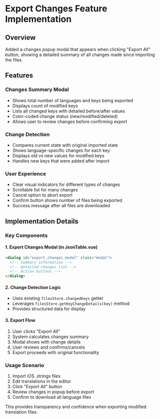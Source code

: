 # Export Changes Feature Implementation

## Overview
Added a changes popup modal that appears when clicking "Export All" button, showing a detailed summary of all changes made since importing the files.

## Features

### Changes Summary Modal
- Shows total number of languages and keys being exported
- Displays count of modified keys
- Lists all changed keys with detailed before/after values
- Color-coded change status (new/modified/deleted)
- Allows user to review changes before confirming export

### Change Detection
- Compares current state with original imported state
- Shows language-specific changes for each key
- Displays old vs new values for modified keys
- Handles new keys that were added after import

### User Experience
- Clear visual indicators for different types of changes
- Scrollable list for many changes
- Cancel option to abort export
- Confirm button shows number of files being exported
- Success message after all files are downloaded

## Implementation Details

### Key Components

#### 1. Export Changes Modal (in JsonTable.vue)
```html
<dialog id="export_changes_modal" class="modal">
  <!-- Summary information -->
  <!-- Detailed changes list -->
  <!-- Action buttons -->
</dialog>
```

#### 2. Change Detection Logic
- Uses existing `filesStore.changedKeys` getter
- Leverages `filesStore.getKeyChangeDetails(key)` method
- Provides structured data for display

#### 3. Export Flow
1. User clicks "Export All" 
2. System calculates changes summary
3. Modal shows with change details
4. User reviews and confirms/cancels
5. Export proceeds with original functionality

### Usage Scenario
1. Import iOS .strings files
2. Edit translations in the editor
3. Click "Export All" button
4. Review changes in popup before export
5. Confirm to download all language files

This provides transparency and confidence when exporting modified translation files.